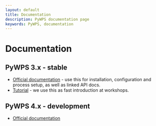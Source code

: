 ```yaml
---
layout: default
title: Documentation
description: PyWPS documentation page
keywords: PyWPS, documentation
---
```


# Documentation

## PyWPS 3.x - stable

* [Official documentation](http://geopython.github.io/pywps/doc/build/html/) -
  use this for installation, configuration and process setup, as well as linked
  API docs.
* [Tutorial](http://jachym.github.io/pywps-tutorial/build/html/index.html) - we use this as
  fast introduction at workshops.

## PyWPS 4.x - development

* [Official documentation](http://pywps.readthedocs.org/en/latest/)
